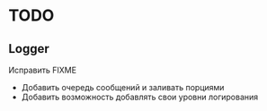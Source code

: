 # TODO  

## Logger  
Исправить FIXME  
- Добавить очередь сообщений и заливать порциями  
- Добавить возможность добавлять свои уровни логирования  
